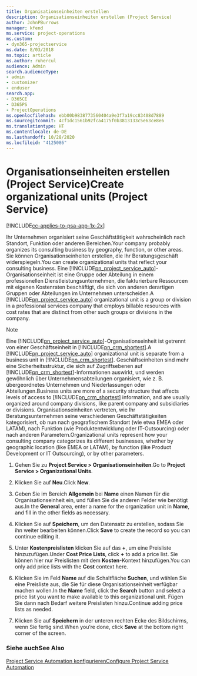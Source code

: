 ```yaml
---
title: Organisationseinheiten erstellen
description: Organisationseinheiten erstellen (Project Service)
author: JohnPBurrows
manager: kfend
ms.service: project-operations
ms.custom:
- dyn365-projectservice
ms.date: 8/03/2018
ms.topic: article
ms.author: ruhercul
audience: Admin
search.audienceType:
- admin
- customizer
- enduser
search.app:
- D365CE
- D365PS
- ProjectOperations
ms.openlocfilehash: ebb00b9838773560404a9e3f7a19cc83408d7889
ms.sourcegitcommit: 4cf1dc1561b92fca4175f0b3813133c5e63ce8e6
ms.translationtype: HT
ms.contentlocale: de-DE
ms.lasthandoff: 10/28/2020
ms.locfileid: "4125086"
---
```

# <a name="create-organizational-units-project-service"></a><span data-ttu-id="d331c-103">Organisationseinheiten erstellen (Project Service)</span><span class="sxs-lookup"><span data-stu-id="d331c-103">Create organizational units (Project Service)</span></span>

[!INCLUDE[cc-applies-to-psa-app-1x-2x](../includes/cc-applies-to-psa-app-1x-2x.md)]

<span data-ttu-id="d331c-104">Ihr Unternehmen organisiert seine Geschäftstätigkeit wahrscheinlich nach Standort, Funktion oder anderen Bereichen.</span><span class="sxs-lookup"><span data-stu-id="d331c-104">Your company probably organizes its consulting business by geography, function, or other areas.</span></span> <span data-ttu-id="d331c-105">Sie können Organisationseinheiten erstellen, die Ihr Beratungsgeschäft widerspiegeln.</span><span class="sxs-lookup"><span data-stu-id="d331c-105">You can create organizational units that reflect your consulting business.</span></span> <span data-ttu-id="d331c-106">Eine [!INCLUDE[pn_project_service_auto](../includes/pn-project-service-auto.md)]-Organisationseinheit ist eine Gruppe oder Abteilung in einem professionellen Dienstleistungsunternehmen, die fakturierbare Ressourcen mit eigenen Kostenraten beschäftigt, die sich von anderen derartigen Gruppen oder Abteilungen im Unternehmen unterscheiden.</span><span class="sxs-lookup"><span data-stu-id="d331c-106">A [!INCLUDE[pn_project_service_auto](../includes/pn-project-service-auto.md)] organizational unit is a group or division in a professional services company that employs billable resources with cost rates that are distinct from other such groups or divisions in the company.</span></span>  
  
> [!NOTE]
>  <span data-ttu-id="d331c-107">Eine [!INCLUDE[pn_project_service_auto](../includes/pn-project-service-auto.md)]-Organisationseinheit ist getrennt von einer Geschäftseinheit in [!INCLUDE[pn_crm_shortest](../includes/pn-crm-shortest.md)].</span><span class="sxs-lookup"><span data-stu-id="d331c-107">A [!INCLUDE[pn_project_service_auto](../includes/pn-project-service-auto.md)] organizational unit is separate from a business unit in [!INCLUDE[pn_crm_shortest](../includes/pn-crm-shortest.md)].</span></span> <span data-ttu-id="d331c-108">Geschäftseinheiten sind mehr eine Sicherheitsstruktur, die sich auf Zugriffsebenen auf [!INCLUDE[pn_crm_shortest](../includes/pn-crm-shortest.md)]-Informationen auswirkt, und werden gewöhnlich über Unternehmensabteilungen organisiert, wie z. B. übergeordnetes Unternehmen und Niederlassungen oder Abteilungen.</span><span class="sxs-lookup"><span data-stu-id="d331c-108">Business units are more of a security structure that affects levels of access to [!INCLUDE[pn_crm_shortest](../includes/pn-crm-shortest.md)] information, and are usually organized around company divisions, like parent company and subsidiaries or divisions.</span></span> <span data-ttu-id="d331c-109">Organisationseinheiten vertreten, wie Ihr Beratungsunternehmen seine verschiedenen Geschäftstätigkeiten kategorisiert, ob nun nach geografischem Standort (wie etwa EMEA oder LATAM), nach Funktion (wie Produktentwicklung oder IT-Outsourcing) oder nach anderen Parametern.</span><span class="sxs-lookup"><span data-stu-id="d331c-109">Organizational units represent how your consulting company categorizes its different businesses, whether by geographic location (like EMEA or LATAM), by function (like Product Development or IT Outsourcing), or by other parameters.</span></span>  
  
1.  <span data-ttu-id="d331c-110">Gehen Sie zu **Project Service > Organisationseinheiten**.</span><span class="sxs-lookup"><span data-stu-id="d331c-110">Go to **Project Service > Organizational Units**.</span></span>  
  
2.  <span data-ttu-id="d331c-111">Klicken Sie auf **Neu**.</span><span class="sxs-lookup"><span data-stu-id="d331c-111">Click **New**.</span></span>  
  
3.  <span data-ttu-id="d331c-112">Geben Sie im Bereich **Allgemein** bei **Name** einen Namen für die Organisationseinheit ein, und füllen Sie die anderen Felder wie benötigt aus.</span><span class="sxs-lookup"><span data-stu-id="d331c-112">In the **General** area, enter a name for the organization unit in **Name**, and fill in the other fields as necessary.</span></span>  
  
4.  <span data-ttu-id="d331c-113">Klicken Sie auf **Speichern**, um den Datensatz zu erstellen, sodass Sie ihn weiter bearbeiten können.</span><span class="sxs-lookup"><span data-stu-id="d331c-113">Click **Save** to create the record so you can continue editing it.</span></span>  
  
5.  <span data-ttu-id="d331c-114">Unter **Kostenpreislisten** klicken Sie auf das **+**, um eine Preisliste hinzuzufügen.</span><span class="sxs-lookup"><span data-stu-id="d331c-114">Under **Cost Price Lists**, click **+** to add a price list.</span></span> <span data-ttu-id="d331c-115">Sie können hier nur Preislisten mit dem **Kosten**-Kontext hinzufügen.</span><span class="sxs-lookup"><span data-stu-id="d331c-115">You can only add price lists with the **Cost** context here.</span></span>  
  
6.  <span data-ttu-id="d331c-116">Klicken Sie im Feld **Name** auf die Schaltfläche **Suchen**, und wählen Sie eine Preisliste aus, die Sie für diese Organisationseinheit verfügbar machen wollen.</span><span class="sxs-lookup"><span data-stu-id="d331c-116">In the **Name** field, click the **Search** button and select a price list you want to make available to this organizational unit.</span></span> <span data-ttu-id="d331c-117">Fügen Sie dann nach Bedarf weitere Preislisten hinzu.</span><span class="sxs-lookup"><span data-stu-id="d331c-117">Continue adding price lists as needed.</span></span>  
  
7.  <span data-ttu-id="d331c-118">Klicken Sie auf **Speichern** in der unteren rechten Ecke des Bildschirms, wenn Sie fertig sind.</span><span class="sxs-lookup"><span data-stu-id="d331c-118">When you’re done, click **Save** at the bottom right corner of the screen.</span></span>  
  
### <a name="see-also"></a><span data-ttu-id="d331c-119">Siehe auch</span><span class="sxs-lookup"><span data-stu-id="d331c-119">See Also</span></span>  
 [<span data-ttu-id="d331c-120">Project Service Automation konfigurieren</span><span class="sxs-lookup"><span data-stu-id="d331c-120">Configure Project Service Automation</span></span>](../psa/configure.md)
